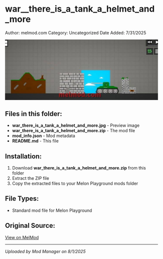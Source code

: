 # war__there_is_a_tank_a_helmet_and_more

Author: melmod.com
Category: Uncategorized
Date Added: 7/31/2025

![war__there_is_a_tank_a_helmet_and_more](war_there_is_a_tank_a_helmet_and_more.jpg)
## Files in this folder:

- **war_there_is_a_tank_a_helmet_and_more.jpg** - Preview image
- **war_there_is_a_tank_a_helmet_and_more.zip** - The mod file
- **mod_info.json** - Mod metadata
- **README.md** - This file

## Installation:

1. Download **war_there_is_a_tank_a_helmet_and_more.zip** from this folder
2. Extract the ZIP file
2. Copy the extracted files to your Melon Playground mods folder

## File Types:
- Standard mod file for Melon Playground


## Original Source:
[View on MelMod](https://melmod.com/mod-for-war-there-is-a-tank-a-helmet-and-more/)

---
*Uploaded by Mod Manager on 8/1/2025*